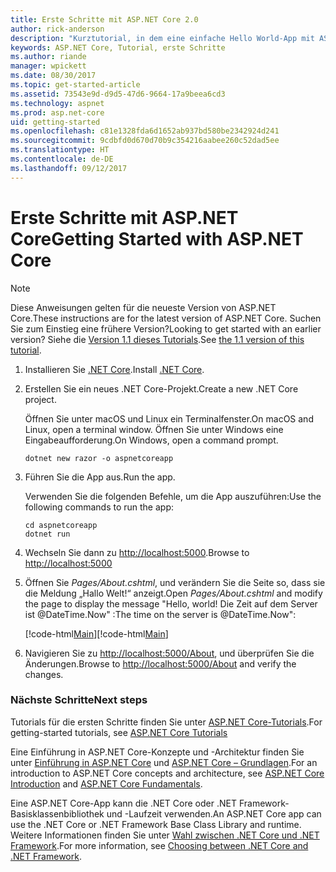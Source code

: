 ```yaml
---
title: Erste Schritte mit ASP.NET Core 2.0
author: rick-anderson
description: "Kurztutorial, in dem eine einfache Hello World-App mit ASP.NET Core erstellt und ausgeführt wird."
keywords: ASP.NET Core, Tutorial, erste Schritte
ms.author: riande
manager: wpickett
ms.date: 08/30/2017
ms.topic: get-started-article
ms.assetid: 73543e9d-d9d5-47d6-9664-17a9beea6cd3
ms.technology: aspnet
ms.prod: asp.net-core
uid: getting-started
ms.openlocfilehash: c81e1328fda6d1652ab937bd580be2342924d241
ms.sourcegitcommit: 9cdbfd0d670d70b9c354216aabee260c52dad5ee
ms.translationtype: HT
ms.contentlocale: de-DE
ms.lasthandoff: 09/12/2017
---
```

# <a name="getting-started-with-aspnet-core"></a><span data-ttu-id="a931d-104">Erste Schritte mit ASP.NET Core</span><span class="sxs-lookup"><span data-stu-id="a931d-104">Getting Started with ASP.NET Core</span></span>

> [!NOTE]
> <span data-ttu-id="a931d-105">Diese Anweisungen gelten für die neueste Version von ASP.NET Core.</span><span class="sxs-lookup"><span data-stu-id="a931d-105">These instructions are for the latest version of ASP.NET Core.</span></span> <span data-ttu-id="a931d-106">Suchen Sie zum Einstieg eine frühere Version?</span><span class="sxs-lookup"><span data-stu-id="a931d-106">Looking to get started with an earlier version?</span></span> <span data-ttu-id="a931d-107">Siehe die [Version 1.1 dieses Tutorials](xref:getting-started-1.1).</span><span class="sxs-lookup"><span data-stu-id="a931d-107">See [the 1.1 version of this tutorial](xref:getting-started-1.1).</span></span>

1. <span data-ttu-id="a931d-108">Installieren Sie [.NET Core](https://www.microsoft.com/net/core/).</span><span class="sxs-lookup"><span data-stu-id="a931d-108">Install [.NET Core](https://www.microsoft.com/net/core/).</span></span>

2. <span data-ttu-id="a931d-109">Erstellen Sie ein neues .NET Core-Projekt.</span><span class="sxs-lookup"><span data-stu-id="a931d-109">Create a new .NET Core project.</span></span>

   <span data-ttu-id="a931d-110">Öffnen Sie unter macOS und Linux ein Terminalfenster.</span><span class="sxs-lookup"><span data-stu-id="a931d-110">On macOS and Linux, open a terminal window.</span></span> <span data-ttu-id="a931d-111">Öffnen Sie unter Windows eine Eingabeaufforderung.</span><span class="sxs-lookup"><span data-stu-id="a931d-111">On Windows, open a command prompt.</span></span>

    ```terminal
    dotnet new razor -o aspnetcoreapp
    ```
    
4. <span data-ttu-id="a931d-112">Führen Sie die App aus.</span><span class="sxs-lookup"><span data-stu-id="a931d-112">Run the app.</span></span>

    <span data-ttu-id="a931d-113">Verwenden Sie die folgenden Befehle, um die App auszuführen:</span><span class="sxs-lookup"><span data-stu-id="a931d-113">Use the following commands to run the app:</span></span>

    ```terminal
    cd aspnetcoreapp
    dotnet run
    ```

5. <span data-ttu-id="a931d-114">Wechseln Sie dann zu [http://localhost:5000](http://localhost:5000).</span><span class="sxs-lookup"><span data-stu-id="a931d-114">Browse to [http://localhost:5000](http://localhost:5000)</span></span>

6. <span data-ttu-id="a931d-115">Öffnen Sie *Pages/About.cshtml*, und verändern Sie die Seite so, dass sie die Meldung „Hallo Welt!“ anzeigt.</span><span class="sxs-lookup"><span data-stu-id="a931d-115">Open *Pages/About.cshtml* and modify the page to display the message "Hello, world!</span></span> <span data-ttu-id="a931d-116">Die Zeit auf dem Server ist @DateTime.Now" :</span><span class="sxs-lookup"><span data-stu-id="a931d-116">The time on the server is @DateTime.Now":</span></span>

    <span data-ttu-id="a931d-117">[!code-html[Main](getting-started/sample/getting-started/about.cshtml?highlight=9&range=1-9)]</span><span class="sxs-lookup"><span data-stu-id="a931d-117">[!code-html[Main](getting-started/sample/getting-started/about.cshtml?highlight=9&range=1-9)]</span></span>

7. <span data-ttu-id="a931d-118">Navigieren Sie zu [http://localhost:5000/About](http://localhost:5000/About), und überprüfen Sie die Änderungen.</span><span class="sxs-lookup"><span data-stu-id="a931d-118">Browse to [http://localhost:5000/About](http://localhost:5000/About) and verify the changes.</span></span>

### <a name="next-steps"></a><span data-ttu-id="a931d-119">Nächste Schritte</span><span class="sxs-lookup"><span data-stu-id="a931d-119">Next steps</span></span>

<span data-ttu-id="a931d-120">Tutorials für die ersten Schritte finden Sie unter [ASP.NET Core-Tutorials](tutorials/index.md).</span><span class="sxs-lookup"><span data-stu-id="a931d-120">For getting-started tutorials, see [ASP.NET Core Tutorials](tutorials/index.md)</span></span>

<span data-ttu-id="a931d-121">Eine Einführung in ASP.NET Core-Konzepte und -Architektur finden Sie unter [Einführung in ASP.NET Core](index.md) und [ASP.NET Core – Grundlagen](fundamentals/index.md).</span><span class="sxs-lookup"><span data-stu-id="a931d-121">For an introduction to ASP.NET Core concepts and architecture, see [ASP.NET Core Introduction](index.md) and [ASP.NET Core Fundamentals](fundamentals/index.md).</span></span>

<span data-ttu-id="a931d-122">Eine ASP.NET Core-App kann die .NET Core oder .NET Framework-Basisklassenbibliothek und -Laufzeit verwenden.</span><span class="sxs-lookup"><span data-stu-id="a931d-122">An ASP.NET Core app can use the .NET Core or .NET Framework Base Class Library and runtime.</span></span> <span data-ttu-id="a931d-123">Weitere Informationen finden Sie unter [Wahl zwischen .NET Core und .NET Framework](https://docs.microsoft.com/dotnet/articles/standard/choosing-core-framework-server).</span><span class="sxs-lookup"><span data-stu-id="a931d-123">For more information, see [Choosing between .NET Core and .NET Framework](https://docs.microsoft.com/dotnet/articles/standard/choosing-core-framework-server).</span></span>
